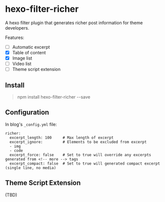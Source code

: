hexo-filter-richer
===================

A hexo filter plugin that generates richer post information for theme developers.

Features:
- [ ] Automatic excerpt
- [x] Table of content
- [x] Image list
- [ ] Video list
- [ ] Theme script extension

## Install

> npm install hexo-filter-richer --save

## Configuration

In blog's `_config.yml` file:

```ymal
richer:
  excerpt_length: 100     # Max length of excerpt
  excerpt_ignore:         # Elements to be excluded from excerpt
  - img
  - code
  excerpt_force: false    # Set to true will override any excerpts generated from <!-- more --> tags
  excerpt_compact: false  # Set to true will generated compact excerpt (single line, no media)
```

## Theme Script Extension

(TBD)
